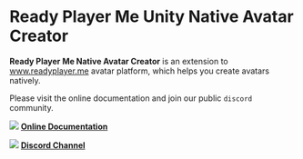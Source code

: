 # Ready Player Me Unity Native Avatar Creator

**Ready Player Me Native Avatar Creator** is an extension to www.readyplayer.me avatar platform, which helps you create avatars natively.

Please visit the online documentation and join our public `discord` community.

![](https://i.imgur.com/zGamwPM.png) **[Online Documentation]( https://readyplayer.me/docs )**

![](https://i.imgur.com/FgbNsPN.png) **[Discord Channel]( https://discord.gg/9veRUu2 )**
